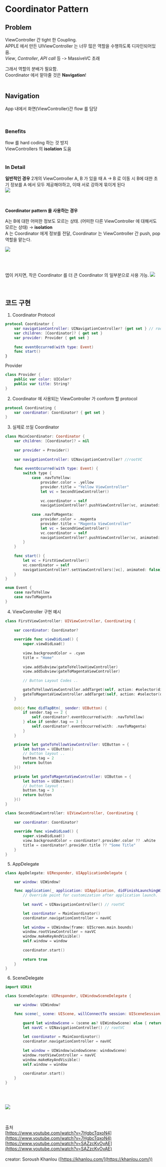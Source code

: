 # Coordinator Pattern



## **Problem**

ViewController 간 tight 한 Coupling.<br>
APPLE 에서 만든 UIViewController 는 너무 많은 역할을 수행하도록 디자인되어있음.<br>
*View*, *Controller*, *API call* 등 -> MassiveVC 초래

그래서 역할의 분배가 필요함. <br>
Coordinator 에서 맡아줄 것은 **Navigation**!
<br>
<br>
## **Navigation**
App 내에서 화면(ViewController)간 flow 를 담당

<!-- Handle iPad/iPhone variants
 -->
<!-- Handle A/B Testing variants ( A/B Testing: 두 화면 Scenario 로 UX, Marketing 등의 테스트 ) -->
<br>

### Benefits <br>
flow 를 hard coding 하는 것 방지  
ViewControllers 의 **isolation** 도움  
<br>

### In Detail

**일반적인 경우**
2개의 ViewController A, B 가 있을 때
A -> B 로 이동 시 B에 대한 초기 정보를 A 에서 모두 제공해야하고, 이때 서로 강하게 묶이게 된다  <br>
![](../../images/coordinatePattern1.png)
<br><br><br>

**Coordinator pattern 을 사용하는 경우** 

A는 B에 대한 어떠한 정보도 모르는 상태. (어떠한 다른 ViewController 에 대해서도 모르는 상태) → **isolation**  
A 는 Coordinator 에게 정보를 전달, Coordinator 는 ViewController 간 push, pop 역할을 맡는다. 

![](../../images/coordinatePattern2.png)

<br><br><br>
앱이 커지면, 작은 Coordinator 를 더 큰 Coordinator 의 일부분으로 사용 가능.
![](../../images/coordinatePattern3.png)
<br><br><br>
## 코드 구현

1. Coordinator Protocol

```swift
protocol Coordinator {
    var navigationController: UINavigationController? {get set } // root controller for our app
    var children: [Coordinator]? { get set }
    var provider: Provider { get set }
    
    func eventOccurred(with type: Event)
    func start()
}
```

Provider

```swift
class Provider {
    public var color: UIColor?
    public var title: String?
}

```

2. Coordinator 에 사용되는 ViewController 가 conform 할 protocol 

```swift
protocol Coordinating {
    var coordinator: Coordinator? { get set }
}
```

3. 실제로 쓰일 Coordinator 

```swift
class MainCoordinator: Coordinator {
    var children: [Coordinator]? = nil
    
    var provider = Provider()
    
    var navigationController: UINavigationController? //rootVC
    
    func eventOccurred(with type: Event) {
        switch type {
            case .navToYellow:
                provider.color = .yellow
                provider.title = "Yellow ViewController"
                let vc = SecondViewController()
                
                vc.coordinator = self
                navigationController?.pushViewController(vc, animated: true)
                
            case .navToMagenta:
                provider.color = .magenta
                provider.title = "Magenta ViewController"
                let vc = SecondViewController()
                vc.coordinator = self
                navigationController?.pushViewController(vc, animated: true)
        }
    }
    
    func start() {
        let vc = FirstViewController()
        vc.coordinator = self
        navigationController?.setViewControllers([vc], animated: false)
    }
}

enum Event {
    case navToYellow
    case navToMagenta
}
```

4. ViewController 구현 예시

```swift
class FirstViewController: UIViewController, Coordinating {
    
    var coordinator: Coordinator?
    
    override func viewDidLoad() {
        super.viewDidLoad()
        
        view.backgroundColor = .cyan
        title = "Home"
        
        view.addSubview(gateToYellowViewController)
        view.addSubview(gateToMagentaViewController)
        
        // Button Layout Codes .. 

        gateToYellowViewController.addTarget(self, action: #selector(didTapBtn(_:)), for: .touchUpInside)
        gateToMagentaViewController.addTarget(self, action: #selector(didTapBtn(_:)), for: .touchUpInside)
    }
    
    @objc func didTapBtn(_ sender: UIButton) {
        if sender.tag == 2 {
            self.coordinator?.eventOccurred(with: .navToYellow)
        } else if sender.tag == 3 {
            self.coordinator?.eventOccurred(with: .navToMagenta)
        }
    }

    private let gateToYellowViewController: UIButton = {
        let button = UIButton()
        // button layout .. 
        button.tag = 2
        return button
    }()
    
    private let gateToMagentaViewController: UIButton = {
        let button = UIButton()
        // button layout .. 
        button.tag = 3
        return button
    }()
}
```

```swift
class SecondViewController: UIViewController, Coordinating {
    
    var coordinator: Coordinator?
    
    override func viewDidLoad() {
        super.viewDidLoad()
        view.backgroundColor = coordinator?.provider.color ?? .white
        title = coordinator?.provider.title ?? "Some Title"
    }
}
```

5. AppDelegate

```swift
class AppDelegate: UIResponder, UIApplicationDelegate {

	var window: UIWindow?

    func application(_ application: UIApplication, didFinishLaunchingWithOptions launchOptions: [UIApplication.LaunchOptionsKey: Any]?) -> Bool {
        // Override point for customization after application launch.
        
        let navVC = UINavigationController() // rootVC

        let coordinator = MainCoordinator()
        coordinator.navigationController = navVC
        
        let window = UIWindow(frame: UIScreen.main.bounds)
        window.rootViewController = navVC
        window.makeKeyAndVisible()
        self.window = window
        
        coordinator.start()
        
        return true
    }
}
```

6. SceneDelegate

```swift
import UIKit

class SceneDelegate: UIResponder, UIWindowSceneDelegate {

    var window: UIWindow?

    func scene(_ scene: UIScene, willConnectTo session: UISceneSession, options connectionOptions: UIScene.ConnectionOptions) {
       
        guard let windowScene = (scene as? UIWindowScene) else { return }
        let navVC = UINavigationController() // rootVC
        
        let coordinator = MainCoordinator()
        coordinator.navigationController = navVC
        
        let window = UIWindow(windowScene: windowScene)
        window.rootViewController = navVC
        window.makeKeyAndVisible()
        self.window = window
        
        coordinator.start()
    }
}
```

<br><br>

![](../../images/coordinatorPatternVideo.gif)
<br><br><br>

출처  
[https://www.youtube.com/watch?v=7HgbcTqxoN4](https://www.youtube.com/watch?v=7HgbcTqxoN4)<br>
[https://www.youtube.com/watch?v=SAZzcKvOvAE](https://www.youtube.com/watch?v=SAZzcKvOvAE)<br>
<br>
creator: Soroush Khanlou  ([https://khanlou.com/](https://khanlou.com/))

<!-- Coordinator 를 통한 정보전달 예시는 ?  -->